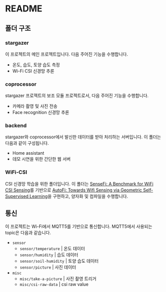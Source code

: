 # README

## 폴더 구조

### stargazer

이 프로젝트의 메인 프로젝트입니다. 다음 주어진 기능을 수행합니다.

- 온도, 습도, 토양 습도 측정
- Wi-Fi CSI 신경망 추론

### coprocessor

stargazer 프로젝트의 보조 모듈 프로젝트로서, 다음 주어진 기능을 수행합니다.

- 카메라 촬영 및 사진 전송
- Face recognition 신경망 추론

### backend

stargazer와 coprocessor에서 발신한 데이터를 받아 처리하는 서버입니다. 이 폴더는 다음과 같이 구성됩니다.

- Home assistant
- 데모 시연을 위한 간단한 웹 서버

### WiFi-CSI

CSI 신경망 학습을 위한 폴더입니다. 이 폴더는 [SenseFi: A Benchmark for WiFi CSI Sensing](https://github.com/xyanchen/WiFi-CSI-Sensing-Benchmark)를 기반으로 [AutoFi: Towards Wifi Sensing via Geometric Self-Supervised Learning](https://arxiv.org/pdf/2205.01629.pdf)을 구현하고, 양자화 및 컴파일을 수행합니다.

## 통신

이 프로젝트는 Wi-Fi에서 MQTT5를 기반으로 통신합니다. MQTT5에서 사용되는 topic은 다음과 같습니다.

- `sensor`
  - `sensor/temperature` | 온도 데이터
  - `sensor/humidity` | 습도 데이터
  - `sensor/soil-humidity` | 토양 습도 데이터
  - `sensor/picture` | 사진 데이터
- `misc`
  - `misc/take-a-picture` | 사진 촬영 트리거
  - `misc/csi-raw-data` | csi raw value
